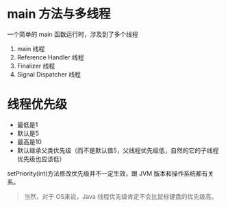 # main 方法与多线程
一个简单的 main 函数运行时，涉及到了多个线程
1. main 线程
2. Reference Handler 线程
3. Finalizer 线程
4. Signal Dispatcher 线程

# 线程优先级
* 最低是1
* 默认是5
* 最高是10
* 默认继承父类优先级（而不是默认值5，父线程优先级低，自然的它的子线程优先级也应该低）

setPriority(int)方法修改优先级并不一定生效，跟 JVM 版本和操作系统都有关系。

> 当然，对于 OS来说，Java 线程优先级肯定不会比鼠标键盘的优先级高。